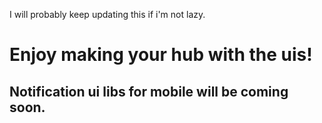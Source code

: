 I will probably keep updating this if i'm not lazy.
# Enjoy making your hub with the uis!
## Notification ui libs for mobile will be coming soon.
